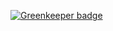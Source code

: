 
[![Greenkeeper badge](https://badges.greenkeeper.io/kdichev/react-redux-role-abilities-login.svg)](https://greenkeeper.io/)
